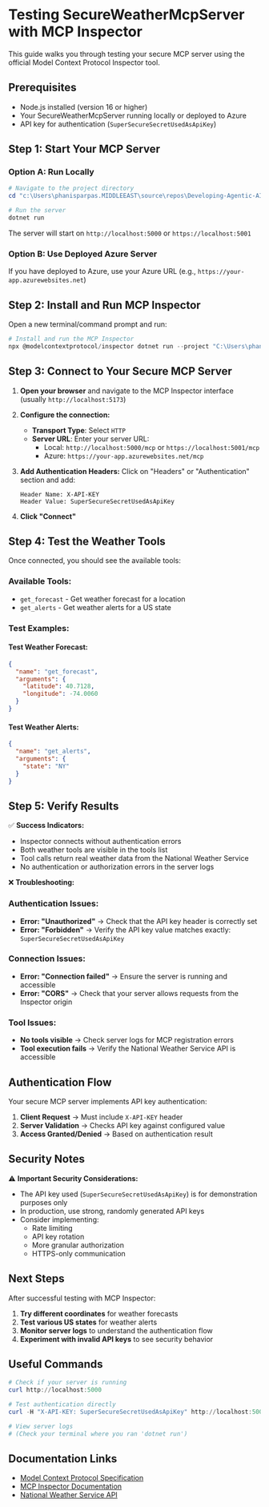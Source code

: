 # Testing SecureWeatherMcpServer with MCP Inspector

This guide walks you through testing your secure MCP server using the official Model Context Protocol Inspector tool.

## Prerequisites

- Node.js installed (version 16 or higher)
- Your SecureWeatherMcpServer running locally or deployed to Azure
- API key for authentication (`SuperSecureSecretUsedAsApiKey`)

## Step 1: Start Your MCP Server

### Option A: Run Locally
```powershell
# Navigate to the project directory
cd "c:\Users\phanisparpas.MIDDLEEAST\source\repos\Developing-Agentic-AI-Apps-Hackathon\Coach\Solutions\Challenge-06\SecureWeatherMcpServer"

# Run the server
dotnet run
```

The server will start on `http://localhost:5000` or `https://localhost:5001`

### Option B: Use Deployed Azure Server
If you have deployed to Azure, use your Azure URL (e.g., `https://your-app.azurewebsites.net`)

## Step 2: Install and Run MCP Inspector

Open a new terminal/command prompt and run:

```powershell
# Install and run the MCP Inspector
npx @modelcontextprotocol/inspector dotnet run --project "C:\Users\phanisparpas.MIDDLEEAST\source\repos\Developing-Agentic-AI-Apps-Hackathon\Coach\Solutions\Challenge-06\SecureWeatherMcpServer\SecureWeatherMcpServer.csproj"
```

## Step 3: Connect to Your Secure MCP Server

1. **Open your browser** and navigate to the MCP Inspector interface (usually `http://localhost:5173`)

2. **Configure the connection:**
   - **Transport Type**: Select `HTTP`
   - **Server URL**: Enter your server URL:
     - Local: `http://localhost:5000/mcp` or `https://localhost:5001/mcp`
     - Azure: `https://your-app.azurewebsites.net/mcp`

3. **Add Authentication Headers:**
   Click on "Headers" or "Authentication" section and add:
   ```
   Header Name: X-API-KEY
   Header Value: SuperSecureSecretUsedAsApiKey
   ```

4. **Click "Connect"**

## Step 4: Test the Weather Tools

Once connected, you should see the available tools:

### Available Tools:
- `get_forecast` - Get weather forecast for a location
- `get_alerts` - Get weather alerts for a US state

### Test Examples:

#### Test Weather Forecast:
```json
{
  "name": "get_forecast",
  "arguments": {
    "latitude": 40.7128,
    "longitude": -74.0060
  }
}
```

#### Test Weather Alerts:
```json
{
  "name": "get_alerts",
  "arguments": {
    "state": "NY"
  }
}
```

## Step 5: Verify Results

✅ **Success Indicators:**
- Inspector connects without authentication errors
- Both weather tools are visible in the tools list
- Tool calls return real weather data from the National Weather Service
- No authentication or authorization errors in the server logs

❌ **Troubleshooting:**

### Authentication Issues:
- **Error: "Unauthorized"** → Check that the API key header is correctly set
- **Error: "Forbidden"** → Verify the API key value matches exactly: `SuperSecureSecretUsedAsApiKey`

### Connection Issues:
- **Error: "Connection failed"** → Ensure the server is running and accessible
- **Error: "CORS"** → Check that your server allows requests from the Inspector origin

### Tool Issues:
- **No tools visible** → Check server logs for MCP registration errors
- **Tool execution fails** → Verify the National Weather Service API is accessible

## Authentication Flow

Your secure MCP server implements API key authentication:

1. **Client Request** → Must include `X-API-KEY` header
2. **Server Validation** → Checks API key against configured value
3. **Access Granted/Denied** → Based on authentication result

## Security Notes

⚠️ **Important Security Considerations:**

- The API key used (`SuperSecureSecretUsedAsApiKey`) is for demonstration purposes only
- In production, use strong, randomly generated API keys
- Consider implementing:
  - Rate limiting
  - API key rotation
  - More granular authorization
  - HTTPS-only communication

## Next Steps

After successful testing with MCP Inspector:

1. **Try different coordinates** for weather forecasts
2. **Test various US states** for weather alerts
3. **Monitor server logs** to understand the authentication flow
4. **Experiment with invalid API keys** to see security behavior

## Useful Commands

```powershell
# Check if your server is running
curl http://localhost:5000

# Test authentication directly
curl -H "X-API-KEY: SuperSecureSecretUsedAsApiKey" http://localhost:5000/mcp

# View server logs
# (Check your terminal where you ran 'dotnet run')
```

## Documentation Links

- [Model Context Protocol Specification](https://modelcontextprotocol.io/)
- [MCP Inspector Documentation](https://github.com/modelcontextprotocol/inspector)
- [National Weather Service API](https://www.weather.gov/documentation/services-web-api)
